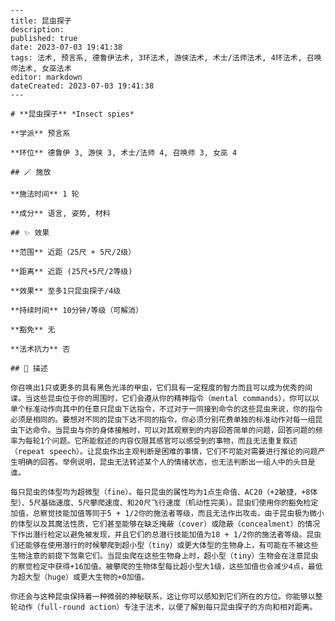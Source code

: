 
    ---
    title: 昆虫探子
    description: 
    published: true
    date: 2023-07-03 19:41:38
    tags: 法术, 预言系, 德鲁伊法术, 3环法术, 游侠法术, 术士/法师法术, 4环法术, 召唤师法术, 女巫法术
    editor: markdown
    dateCreated: 2023-07-03 19:41:38
    ---

    # **昆虫探子** *Insect spies*

    **学派** 预言系 

    **环位** 德鲁伊 3, 游侠 3, 术士/法师 4, 召唤师 3, 女巫 4

    ## 🪄 施放

    **施法时间** 1 轮

    **成分** 语言, 姿势, 材料

    ## ✨ 效果  

    **范围** 近距（25尺 + 5尺/2级）

    **距离** 近距 (25尺+5尺/2等级) 

    **效果** 至多1只昆虫探子/4级 

    **持续时间** 10分钟/等级（可解消） 

    **豁免** 无

    **法术抗力** 否

    ## 📖 描述

    你召唤出1只或更多的具有黑色光泽的甲虫，它们具有一定程度的智力而且可以成为优秀的间谍。当这些昆虫位于你的周围时，它们会遵从你的精神指令（mental commands），你可以以单个标准动作向其中的任意只昆虫下达指令，不过对于一同接到命令的这些昆虫来说，你的指令必须是相同的。要想对不同的昆虫下达不同的指令，你必须分别花费单独的标准动作对每一组昆虫下达命令。当昆虫与你的身体接触时，可以对其观察到的内容回答简单的问题，回答问题的频率为每轮1个问题。它所能叙述的内容仅限其感官可以感受到的事物，而且无法重复叙述（repeat speech）。让昆虫作出主观判断是困难的事情，它们不可能对需要进行推论的问题产生明确的回答。举例说明，昆虫无法转述某个人的情绪状态，也无法判断出一组人中的头目是谁。

    每只昆虫的体型均为超微型（fine）。每只昆虫的属性均为1点生命值、AC20（+2敏捷，+8体型）、5尺基础速度、5尺攀爬速度、和20尺飞行速度（机动性完美）。昆虫们使用你的豁免检定加值，总察觉技能加值等同于5 + 1/2你的施法者等级，而且无法作出攻击。由于昆虫极为微小的体型以及其魔法性质，它们甚至能够在缺乏掩蔽（cover）或隐蔽（concealment）的情况下作出潜行检定以避免被发现，并且它们的总潜行技能加值为18 + 1/2你的施法者等级。昆虫们还能够在使用潜行的时候攀爬到超小型（tiny）或更大体型的生物身上，有可能在不被这些生物注意的前提下驾乘它们。当昆虫爬在这些生物身上时，超小型（tiny）生物会在注意昆虫的察觉检定中获得+16加值。被攀爬的生物体型每比超小型大1级，这些加值也会减少4点，最低为超大型（huge）或更大生物的+0加值。

    你还会与这种昆虫保持着一种微弱的神秘联系，这让你可以感知到它们所在的方位。你能够以整轮动作（full-round action）专注于法术，以便了解到每只昆虫探子的方向和相对距离。
    